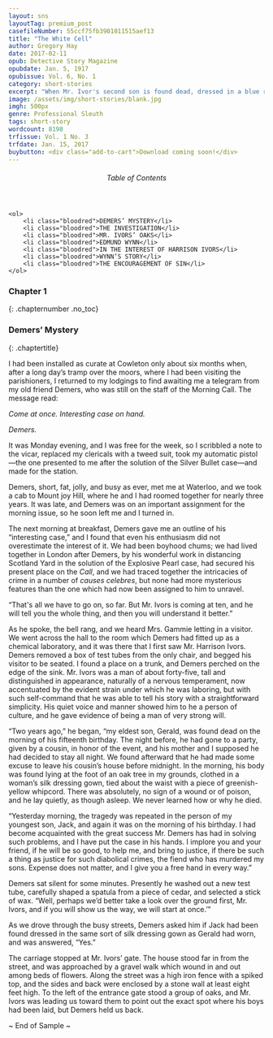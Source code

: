 ```yaml
---
layout: sns
layoutTag: premium_post
casefileNumber: 55ccf75fb3901011515aef13
title: "The White Cell"
author: Gregory Hay
date: 2017-02-11
opub: Detective Story Magazine
opubdate: Jan. 5, 1917
opubissue: Vol. 6, No. 1
category: short-stories
excerpt: "When Mr. Ivor's second son is found dead, dressed in a blue robe, exactly one year after his elder brother was found in the same atire and location, can Demers uncover what evil mind is taunting Ivors?"
image: /assets/img/short-stories/blank.jpg
imgh: 500px
genre: Professional Sleuth
tags: short-story
wordcount: 8198
trfissue: Vol. 1 No. 3
trfdate: Jan. 15, 2017
buybutton: <div class="add-to-cart">Download coming soon!</div>
---
```


<div class="toc">
	<header>
		<h6>Table of Contents</h6>
	</header>
	
	<ol>
		<li class="bloodred">DEMERS’ MYSTERY</li>
		<li class="bloodred">THE INVESTIGATION</li>
		<li class="bloodred">MR. IVORS’ OAKS</li>
		<li class="bloodred">EDMUND WYNN</li>
		<li class="bloodred">IN THE INTEREST OF HARRISON IVORS</li>
		<li class="bloodred">WYNN’S STORY</li>
		<li class="bloodred">THE ENCOURAGEMENT OF SIN</li>
	</ol>
</div>

### Chapter 1
{: .chapternumber .no_toc}

### Demers’ Mystery
{: .chaptertitle}

I had been installed as curate at Cowleton only about six months when,
after a long day’s tramp over the moors, where I had been visiting the
parishioners, I returned to my lodgings to find awaiting me a telegram
from my old friend Demers, who was still on the staff of the Morning
Call. The message read:

*Come at once. Interesting case on hand.*

*Demers.*

It was Monday evening, and I was free for the week, so I scribbled a
note to the vicar, replaced my clericals with a tweed suit, took my
automatic pistol—the one presented to me after the solution of the
Silver Bullet case—and made for the station.

Demers, short, fat, jolly, and busy as ever, met me at Waterloo, and we
took a cab to Mount joy Hill, where he and I had roomed together for
nearly three years. It was late, and Demers was on an important
assignment for the morning issue, so he soon left me and I turned in.

The next morning at breakfast, Demers gave me an outline of his
“interesting case,” and I found that even his enthusiasm did not
overestimate the interest of it. We had been boyhood chums; we had lived
together in London after Demers, by his wonderful work in distancing
Scotland Yard in the solution of the Explosive Pearl case, had secured
his present place on the *Call*, and we had traced together the
intricacies of crime in a number of *causes celebres*, but none had more
mysterious features than the one which had now been assigned to him to
unravel.

“That's all we have to go on, so far. But Mr. Ivors is coming at ten,
and he will tell you the whole thing, and then you will understand it
better.”

As he spoke, the bell rang, and we heard Mrs. Gammie letting in a
visitor. We went across the hall to the room which Demers had fitted up
as a chemical laboratory, and it was there that I first saw Mr. Harrison
Ivors. Demers removed a box of test tubes from the only chair, and
begged his visitor to be seated. I found a place on a trunk, and Demers
perched on the edge of the sink. Mr. Ivors was a man of about
forty-five, tall and distinguished in appearance, naturally of a nervous
temperament, now accentuated by the evident strain under which he was
laboring, but with such self-command that he was able to tell his story
with a straightforward simplicity. His quiet voice and manner showed him
to he a person of culture, and he gave evidence of being a man of very
strong will.

“Two years ago,” he began, “my eldest son, Gerald, was found dead on the
morning of his fifteenth birthday. The night before, he had gone to a
party, given by a cousin, in honor of the event, and his mother and I
supposed he had decided to stay all night. We found afterward that he
had made some excuse to leave his cousin’s house before midnight. In the
morning, his body was found lying at the foot of an oak tree in my
grounds, clothed in a woman’s silk dressing gown, tied about the waist
with a piece of greenish-yellow whipcord. There was absolutely, no sign
of a wound or of poison, and he lay quietly, as though asleep. We never
learned how or why he died.

“Yesterday morning, the tragedy was repeated in the person of my
youngest son, Jack, and again it was on the morning of his birthday. I
had become acquainted with the great success Mr. Demers has had in
solving such problems, and I have put the case in his hands. I implore
you and your friend, if he will be so good, to help me, and bring to
justice, if there be such a thing as justice for such diabolical crimes,
the fiend who has murdered my sons. Expense does not matter, and I give
you a free hand in every way.”

Demers sat silent for some minutes. Presently he washed out a new test
tube, carefully shaped a spatula from a piece of cedar, and selected a
stick of wax. “Well, perhaps we’d better take a look over the ground
first, Mr. Ivors, and if you will show us the way, we will start at
once.’"

As we drove through the busy streets, Demers asked him if Jack had been
found dressed in the same sort of silk dressing gown as Gerald had worn,
and was answered, “Yes.”

The carriage stopped at Mr. Ivors’ gate. The house stood far in from the
street, and was approached by a gravel walk which wound in and out among
beds of flowers. Along the street was a high iron fence with a spiked
top, and the sides and back were enclosed by a stone wall at least eight
feet high. To the left of the entrance gate stood a group of oaks, and
Mr. Ivors was leading us toward them to point out the exact spot where
his boys had been laid, but Demers held us back.

<p id="theend">~ End of Sample ~</p>